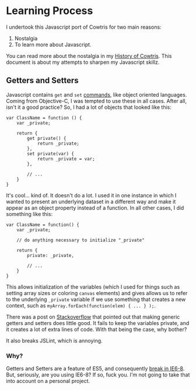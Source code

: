# Learning Process #

I undertook this Javascript port of Cowtris for two main reasons:

1. Nostalgia
2. To learn more about Javascript.

You can read more about the nostalgia in my [History of Cowtris](.). This
document is about my attempts to sharpen my Javascript skillz.

## Getters and Setters ##

Javascript contains `get` and `set` [commands][resig_get_set], like object
oriented languages. Coming from Objective-C, I was tempted to use these in all
cases. After all, isn't it a good practice? So, I had a lot of objects that
looked like this:

	var ClassName = function () {
		var _private;

		return {
			get private() {
				return _private;
			},
			set private(var) {
				return _private = var;
			},

			// ...
		}
	}

It's cool... kind of. It doesn't do a lot. I used it in one instance in which
I wanted to present an underlying dataset in a different way and make it
appear as an object property instead of a function. In all other cases, I did
something like this:

	var ClassName = function() {
		var _private;

		// do anything necessary to initialize "_private"

		return {
			private: _private,

			// ...
		}
	}

This allows initialization of the variables (which I used for things such as
setting array sizes or coloring `canvas` elements) and gives allows us to
refer to the underlying `_private` variable if we use something that creates a
new context, such as `myArray.forEach(function(elem) { ... } );`.

There was a post on [Stackoverflow][so] that pointed out that making generic
getters and setters does little good. It fails to keep the variables private,
and it creates a lot of extra lines of code. With that being the case, why
bother?

It also breaks JSLint, which is annoying.

### Why? ###

Getters and Setters are a feature of ES5, and consequently [break in
IE6-8][get_set_compatability]. But, seriously, are you using IE6-8? If so,
fuck you. I'm not going to take that into account on a personal project.

[resig_get_set]: http://ejohn.org/blog/javascript-getters-and-setters/
[so]: http://www.stackoverflow.com
[get_set_compatability]: https://developer.mozilla.org/en-US/docs/JavaScript/Reference/Operators/get#Browser_compatibility